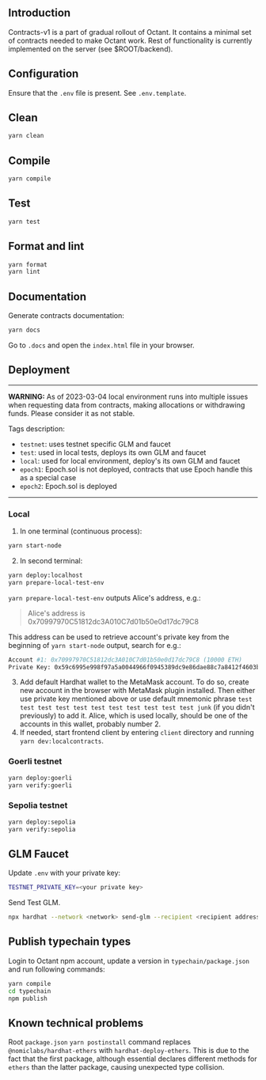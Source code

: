 ## Introduction

Contracts-v1 is a part of gradual rollout of Octant. It contains a minimal set of contracts needed to make Octant work. Rest of functionality is currently implemented on the server (see $ROOT/backend).

## Configuration

Ensure that the `.env`  file is present. See `.env.template`.

## Clean
```bash
yarn clean
```

## Compile
```bash
yarn compile
```

## Test
```bash
yarn test
```

## Format and lint
```bash
yarn format
yarn lint
```

## Documentation
Generate contracts documentation:
```bash
yarn docs
```
Go to `.docs` and open the `index.html` file in your browser.

## Deployment

---

**WARNING:** As of 2023-03-04 local environment runs into multiple issues when requesting data from contracts, making allocations or withdrawing funds. Please consider it as not stable.

Tags description:
* `testnet`: uses testnet specific GLM and faucet
* `test`: used in local tests, deploys its own GLM and faucet
* `local`: used for local environment, deploy's its own GLM and faucet
* `epoch1`: Epoch.sol is not deployed, contracts that use Epoch handle this as a special case
* `epoch2`: Epoch.sol is deployed

---
### Local

1. In one terminal (continuous process):
```bash
yarn start-node
```
2. In second terminal:
```bash
yarn deploy:localhost
yarn prepare-local-test-env
```
`yarn prepare-local-test-env` outputs Alice's address, e.g.:
> Alice's address is  0x70997970C51812dc3A010C7d01b50e0d17dc79C8

This address can be used to retrieve account's private key from the beginning of `yarn start-node` output, search for e.g.:

```bash
Account #1: 0x70997970C51812dc3A010C7d01b50e0d17dc79C8 (10000 ETH)
Private Key: 0x59c6995e998f97a5a0044966f0945389dc9e86dae88c7a8412f4603b6b78690
```

3. Add default Hardhat wallet to the MetaMask account. To do so, create new account in the browser with MetaMask plugin installed. Then either use private key mentioned above or use default mnemonic phrase `test test test test test test test test test test test junk` (if you didn't previously) to add it. Alice, which is used locally, should be one of the accounts in this wallet, probably number 2.
4. If needed, start frontend client by entering `client` directory and running `yarn dev:localcontracts`.

### Goerli testnet
```bash
yarn deploy:goerli
yarn verify:goerli
```

### Sepolia testnet
```bash
yarn deploy:sepolia
yarn verify:sepolia
```

## GLM Faucet
Update `.env` with your private key:
```bash
TESTNET_PRIVATE_KEY=<your private key>
```
Send Test GLM.
```bash
npx hardhat --network <network> send-glm --recipient <recipient address>
```

## Publish typechain types
Login to Octant npm account, update a version in `typechain/package.json` and run following commands:
```bash
yarn compile
cd typechain
npm publish
```

## Known technical problems

Root `package.json` `yarn postinstall` command replaces `@nomiclabs/hardhat-ethers` with `hardhat-deploy-ethers`. This is due to the fact that the first package, although essential declares different methods for `ethers` than the latter package, causing unexpected type collision.
